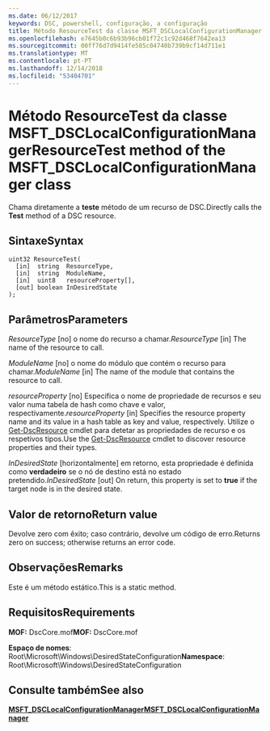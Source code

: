 ```yaml
---
ms.date: 06/12/2017
keywords: DSC, powershell, configuração, a configuração
title: Método ResourceTest da classe MSFT_DSCLocalConfigurationManager
ms.openlocfilehash: e7645b0c6b93b96cb01f72c1c92d468f7642ea13
ms.sourcegitcommit: 00ff76d7d9414fe585c04740b739b9cf14d711e1
ms.translationtype: MT
ms.contentlocale: pt-PT
ms.lasthandoff: 12/14/2018
ms.locfileid: "53404701"
---
```

# <a name="resourcetest-method-of-the-msftdsclocalconfigurationmanager-class"></a><span data-ttu-id="0c17e-103">Método ResourceTest da classe MSFT_DSCLocalConfigurationManager</span><span class="sxs-lookup"><span data-stu-id="0c17e-103">ResourceTest method of the MSFT_DSCLocalConfigurationManager class</span></span>

<span data-ttu-id="0c17e-104">Chama diretamente a **teste** método de um recurso de DSC.</span><span class="sxs-lookup"><span data-stu-id="0c17e-104">Directly calls the **Test** method of a DSC resource.</span></span>

## <a name="syntax"></a><span data-ttu-id="0c17e-105">Sintaxe</span><span class="sxs-lookup"><span data-stu-id="0c17e-105">Syntax</span></span>

```mof
uint32 ResourceTest(
  [in]  string  ResourceType,
  [in]  string  ModuleName,
  [in]  uint8   resourceProperty[],
  [out] boolean InDesiredState
);
```

## <a name="parameters"></a><span data-ttu-id="0c17e-106">Parâmetros</span><span class="sxs-lookup"><span data-stu-id="0c17e-106">Parameters</span></span>

<span data-ttu-id="0c17e-107">*ResourceType* \[no\] o nome do recurso a chamar.</span><span class="sxs-lookup"><span data-stu-id="0c17e-107">*ResourceType* \[in\] The name of the resource to call.</span></span>

<span data-ttu-id="0c17e-108">*ModuleName* \[no\] o nome do módulo que contém o recurso para chamar.</span><span class="sxs-lookup"><span data-stu-id="0c17e-108">*ModuleName* \[in\] The name of the module that contains the resource to call.</span></span>

<span data-ttu-id="0c17e-109">*resourceProperty* \[no\] Especifica o nome de propriedade de recursos e seu valor numa tabela de hash como chave e valor, respectivamente.</span><span class="sxs-lookup"><span data-stu-id="0c17e-109">*resourceProperty* \[in\] Specifies the resource property name and its value in a hash table as key and value, respectively.</span></span> <span data-ttu-id="0c17e-110">Utilize o [Get-DscResource](/powershell/module/PSDesiredStateConfiguration/Get-DscResource) cmdlet para detetar as propriedades de recurso e os respetivos tipos.</span><span class="sxs-lookup"><span data-stu-id="0c17e-110">Use the [Get-DscResource](/powershell/module/PSDesiredStateConfiguration/Get-DscResource) cmdlet to discover resource properties and their types.</span></span>

<span data-ttu-id="0c17e-111">*InDesiredState* \[horizontalmente\] em retorno, esta propriedade é definida como **verdadeiro** se o nó de destino está no estado pretendido.</span><span class="sxs-lookup"><span data-stu-id="0c17e-111">*InDesiredState* \[out\] On return, this property is set to **true** if the target node is in the desired state.</span></span>

## <a name="return-value"></a><span data-ttu-id="0c17e-112">Valor de retorno</span><span class="sxs-lookup"><span data-stu-id="0c17e-112">Return value</span></span>

<span data-ttu-id="0c17e-113">Devolve zero com êxito; caso contrário, devolve um código de erro.</span><span class="sxs-lookup"><span data-stu-id="0c17e-113">Returns zero on success; otherwise returns an error code.</span></span>

## <a name="remarks"></a><span data-ttu-id="0c17e-114">Observações</span><span class="sxs-lookup"><span data-stu-id="0c17e-114">Remarks</span></span>

<span data-ttu-id="0c17e-115">Este é um método estático.</span><span class="sxs-lookup"><span data-stu-id="0c17e-115">This is a static method.</span></span>

## <a name="requirements"></a><span data-ttu-id="0c17e-116">Requisitos</span><span class="sxs-lookup"><span data-stu-id="0c17e-116">Requirements</span></span>

<span data-ttu-id="0c17e-117">**MOF:** DscCore.mof</span><span class="sxs-lookup"><span data-stu-id="0c17e-117">**MOF:** DscCore.mof</span></span>

<span data-ttu-id="0c17e-118">**Espaço de nomes**: Root\Microsoft\Windows\DesiredStateConfiguration</span><span class="sxs-lookup"><span data-stu-id="0c17e-118">**Namespace**: Root\Microsoft\Windows\DesiredStateConfiguration</span></span>

## <a name="see-also"></a><span data-ttu-id="0c17e-119">Consulte também</span><span class="sxs-lookup"><span data-stu-id="0c17e-119">See also</span></span>

[<span data-ttu-id="0c17e-120">**MSFT_DSCLocalConfigurationManager**</span><span class="sxs-lookup"><span data-stu-id="0c17e-120">**MSFT_DSCLocalConfigurationManager**</span></span>](msft-dsclocalconfigurationmanager.md)